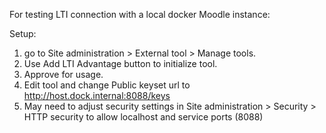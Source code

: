 For testing LTI connection with a local docker Moodle instance:

Setup:

1. go to Site administration > External tool > Manage tools.
1. Use Add LTI Advantage button to initialize tool.
1. Approve for usage.
1. Edit tool and change Public keyset url to http://host.dock.internal:8088/keys
1. May need to adjust security settings in Site administration > Security > HTTP security to allow localhost and service ports (8088)
